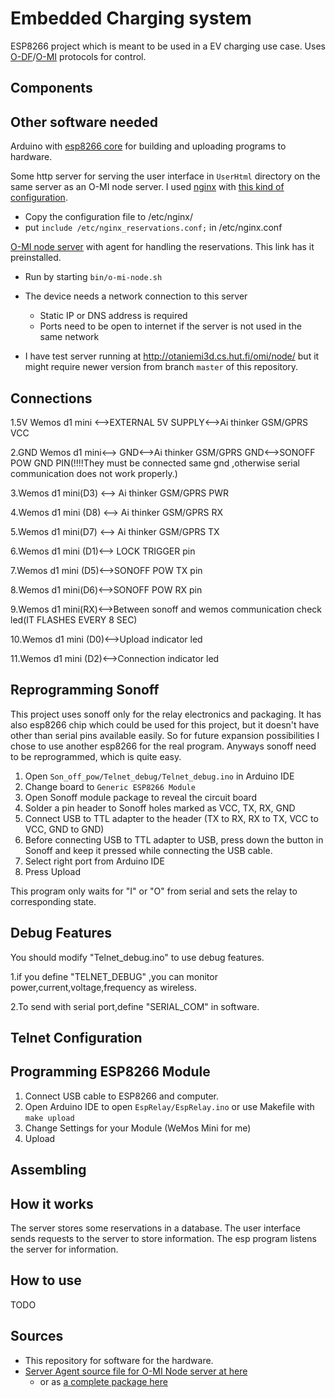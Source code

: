 <!-- vim: tw=80
-->

# Embedded Charging system

ESP8266 project which is meant to be used in a EV charging use case. Uses
[O-DF](http://www.opengroup.org/iot/odf/index.htm)/[O-MI](http://www.opengroup.org/iot/omi/index.htm)
protocols for control.



Components
----------



Other software needed
---------------------

Arduino with [esp8266 core](https://github.com/esp8266/Arduino) for building and
uploading programs to hardware.

Some http server for serving the user interface in `UserHtml` directory on the
same server as an O-MI node server. I used
[nginx](https://nginx.org/en/download.html) with [this kind of
configuration](./doc/nginx_reservations.conf).

* Copy the configuration file to /etc/nginx/
* put `include /etc/nginx_reservations.conf;` in /etc/nginx.conf

[O-MI node server](https://github.com/TK009/O-MI/releases/tag/ChargingPole-mechatronics)
with agent for handling the reservations. This link has it preinstalled.

* Run by starting `bin/o-mi-node.sh`
* The device needs a network connection to this server
  * Static IP or DNS address is required
  * Ports need to be open to internet if the server is not used in the same network

* I have test server running at http://otaniemi3d.cs.hut.fi/omi/node/ but it
  might require newer version from branch `master` of this repository.


Connections
-----------
1.5V Wemos d1 mini <-->EXTERNAL 5V SUPPLY<-->Ai thinker GSM/GPRS VCC

2.GND Wemos d1 mini<--> GND<-->Ai thinker GSM/GPRS GND<-->SONOFF POW GND PIN(!!!!They must be connected same gnd ,otherwise serial communication does not work properly.)

3.Wemos d1 mini(D3)  <--> Ai thinker GSM/GPRS PWR

4.Wemos d1 mini (D8)  <--> Ai thinker GSM/GPRS RX

5.Wemos d1 mini(D7)  <--> Ai thinker GSM/GPRS TX

6.Wemos d1 mini (D1)<--> LOCK TRIGGER pin

7.Wemos d1 mini (D5)<-->SONOFF POW TX pin

8.Wemos d1 mini(D6)<-->SONOFF POW RX pin

9.Wemos d1 mini(RX)<-->Between sonoff and wemos communication check led(IT FLASHES EVERY 8 SEC)

10.Wemos d1 mini (D0)<-->Upload indicator led

11.Wemos d1 mini (D2)<-->Connection indicator led

Reprogramming Sonoff
-------------------

This project uses sonoff only for the relay electronics and packaging. It has
also esp8266 chip which could be used for this project, but it doesn't have
other than serial pins available easily. So for future expansion possibilities I
chose to use another esp8266 for the real program. Anyways sonoff need to be
reprogrammed, which is quite easy.

1. Open `Son_off_pow/Telnet_debug/Telnet_debug.ino` in Arduino IDE
2. Change board to `Generic ESP8266 Module`
2. Open Sonoff module package to reveal the circuit board
3. Solder a pin header to Sonoff holes marked as VCC, TX, RX, GND
4. Connect USB to TTL adapter to the header (TX to RX, RX to TX, VCC to VCC,
   GND to GND)
5. Before connecting USB to TTL adapter to USB, press down the button in Sonoff
   and keep it pressed while connecting the USB cable.
6. Select right port from Arduino IDE
7. Press Upload

This program only waits for "I" or "O" from serial and sets the relay to
corresponding state.

Debug Features
--------------
You should modify "Telnet_debug.ino" to use debug features.

1.if you define "TELNET_DEBUG" ,you can monitor power,current,voltage,frequency as wireless.

2.To send with serial port,define "SERIAL_COM" in software.

Telnet Configuration 
--------------------
Programming ESP8266 Module
-------------------------

1. Connect USB cable to ESP8266 and computer.
2. Open Arduino IDE to open `EspRelay/EspRelay.ino` or use Makefile with `make upload` 
3. Change Settings for your Module (WeMos Mini for me)
4. Upload

Assembling
---------

<!-- FIXME: 
![Connections](./doc/connections.jpg)

1. Connect esp8266 module serial to Sonoff serial (TX to RX is enough)
2. Connect 3V3 to VCC and GND to GND
3. Done.
-->


How it works
------------

The server stores some reservations in a database. The user interface sends
requests to the server to store information. The esp program listens the server
for information.


How to use
----------

TODO

Sources
-------

* This repository for software for the hardware.
* [Server Agent source file for O-MI Node server at here](https://github.com/TK009/O-MI/blob/e0a594b443fa4e8225dd8532aa3a301d6bfb217f/Agents/src/main/scala/agents/ChargingPoleAgent.scala)
  * or as [a complete package here](https://github.com/TK009/O-MI/releases/tag/ChargingPole-mechatronics)



